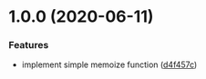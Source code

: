 # 1.0.0 (2020-06-11)


### Features

* implement simple memoize function ([d4f457c](https://github.com/emech-en/memoization/commit/d4f457ce8762ef4473c8b9bba4231488efe56268))
